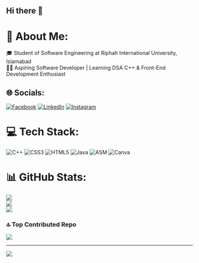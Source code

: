 ## Hi there 👋

# 💫 About Me:
🎓 Student of Software Engineering at Riphah International University, Islamabad<br>👨‍💻 Aspiring Software Developer | Learning DSA C++ & Front-End Development Enthusiast


## 🌐 Socials:
[![Facebook](https://img.shields.io/badge/Facebook-%231877F2.svg?logo=Facebook&logoColor=white)](https://facebook.com/https://www.facebook.com/profile.php?id=100077022781869&mibextid=ZbWKwL) [![LinkedIn](https://img.shields.io/badge/LinkedIn-%230077B5.svg?logo=linkedin&logoColor=white)](https://linkedin.com/in/www.linkedin.com/in/muhammad-waqas-53893a298) [![Instagram](https://img.shields.io/badge/Instagram-%23E34F26.svg?logo=instagram&logoColor=white)](https://instagram.com/[https://www.instagram.com/waqas_khan012?igsh=MTVwejd4NHdzOWZjbQ==)  

# 💻 Tech Stack:
![C++](https://img.shields.io/badge/c++-%2300599C.svg?style=for-the-badge&logo=c%2B%2B&logoColor=white) ![CSS3](https://img.shields.io/badge/css3-%231572B6.svg?style=for-the-badge&logo=css3&logoColor=white) ![HTML5](https://img.shields.io/badge/html5-%23E34F26.svg?style=for-the-badge&logo=html5&logoColor=white) ![Java](https://img.shields.io/badge/java-%23ED8B00.svg?style=for-the-badge&logo=openjdk&logoColor=white) ![ASM](https://img.shields.io/badge/ASM-%2300599C.svg?style=for-the-badge&logo=microchip&logoColor=white) ![Canva](https://img.shields.io/badge/c++-%2300599C.svg?style=for-the-badge&logo=c%2B%2B&logoColor=white)

 
# 📊 GitHub Stats:
![](https://github-readme-stats.vercel.app/api?username=M-Waqas-Khan&theme=dark&hide_border=false&include_all_commits=true&count_private=true)<br/>
![](https://github-readme-streak-stats.herokuapp.com/?user=M-Waqas-Khan&theme=dark&hide_border=false)<br/>
![](https://github-readme-stats.vercel.app/api/top-langs/?username=M-Waqas-Khan&theme=dark&hide_border=false&include_all_commits=true&count_private=true&layout=compact)

### 🔝 Top Contributed Repo
![](https://github-contributor-stats.vercel.app/api?username=M-Waqas-Khan&limit=5&theme=dark&combine_all_yearly_contributions=true)

---
[![](https://visitcount.itsvg.in/api?id=M-Waqas-Khan&icon=0&color=0)](https://visitcount.itsvg.in)

<!-- Proudly created with GPRM ( https://gprm.itsvg.in ) -->
